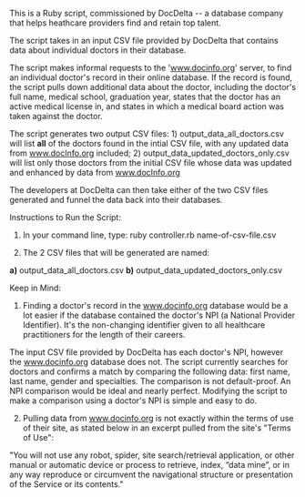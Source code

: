This is a Ruby script, commissioned by DocDelta -- a database company that helps heathcare providers find and retain top talent. 

The script takes in an input CSV file provided by DocDelta that contains data about individual doctors in their database.

The script makes informal requests to the 'www.docinfo.org' server, to find an individual doctor's record in their online database. If the record is found, the script pulls down additional data about the doctor, including the doctor's full name, medical school, graduation year, states that the doctor has an active medical license in, and states in which a medical board action was taken against the doctor. 

The script generates two output CSV files: 1) output_data_all_doctors.csv will list **all** of the doctors found in the intial CSV file, with any updated data from www.docInfo.org included; 2) output_data_updated_doctors_only.csv will list only those doctors from the initial CSV file whose data was updated and enhanced by data from www.docInfo.org

The developers at DocDelta can then take either of the two CSV files generated and funnel the data back into their databases. 

Instructions to Run the Script:

1) In your command line, type:
ruby controller.rb name-of-csv-file.csv

2) The 2 CSV files that will be generated are named:

**a)** output_data_all_doctors.csv
**b)** output_data_updated_doctors_only.csv

Keep in Mind: 

1) Finding a doctor's record in the www.docinfo.org database would be a lot easier if the database contained the doctor's NPI (a National Provider Identifier). It's the non-changing identifier given to all healthcare practitioners for the length of their careers. 

The input CSV file provided by DocDelta has each doctor's NPI, however the www.docinfo.org database does not. The script currently searches for doctors and confirms a match by comparing the following data: first name, last name, gender and specialties. The comparison is not default-proof. An NPI comparison would be ideal and nearly perfect. Modifying the script to make a comparison using a doctor's NPI is simple and easy to do.

2) Pulling data from www.docinfo.org is not exactly within the terms of use of their site, as stated below in an excerpt pulled from the site's "Terms of Use":

"You will not use any robot, spider, site search/retrieval application, or other manual or automatic device or process to retrieve, index, “data mine”, or in any way reproduce or circumvent the navigational structure or presentation of the Service or its contents."


